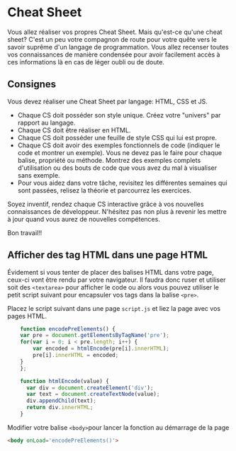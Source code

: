 # Cheat Sheet

Vous allez réaliser vos propres Cheat Sheet. Mais qu'est-ce qu'une cheat sheet? C'est un peu votre compagnon de route pour votre quête vers le savoir suprême d'un langage de programmation. Vous allez recenser toutes vos connaissances de manière condensée pour avoir facilement accès à ces informations là en cas de léger oubli ou de doute.

## Consignes

Vous devez réaliser une Cheat Sheet par langage: HTML, CSS et JS.

* Chaque CS doit posséder son style unique. Créez votre "univers" par rapport au langage.
* Chaque CS doit être réaliser en HTML.
* Chaque CS doit posséder une feuille de style CSS qui lui est propre.
* Chaque CS doit avoir des exemples fonctionnels de code (indiquer le code et montrer un exemple). Vous ne devez pas le faire pour chaque balise, propriété ou méthode. Montrez des exemples complets d'utilisation ou des bouts de code que vous avez du mal à visualiser sans exemple.
* Pour vous aidez dans votre tâche, revisitez les différentes semaines qui sont passées, relisez la théorie et parcourrez les exercices.

Soyez inventif, rendez chaque CS interactive grâce à vos nouvelles connaissances de développeur. N'hésitez pas non plus à revenir les mettre à jour quand vous aurez de nouvelles compétences.

Bon travail!!

## Afficher des tag HTML dans une page HTML

Évidement si vous tenter de placer des balises HTML dans votre page, ceux-ci vont être rendu par votre navigateur. Il faudra donc ruser et utiliser soit des `<textarea>` pour afficher le code ou alors vous pouvez utiliser le petit script suivant pour encapsuler vos tags dans la balise `<pre>`.

Placez le script suivant dans une page `script.js` et liez la page avec vos pages HTML.

```js
    function encodePreElements() {
    var pre = document.getElementsByTagName('pre');
    for(var i = 0; i < pre.length; i++) {
        var encoded = htmlEncode(pre[i].innerHTML);
        pre[i].innerHTML = encoded;
    }
    };

    function htmlEncode(value) {
      var div = document.createElement('div');
      var text = document.createTextNode(value);
      div.appendChild(text);
      return div.innerHTML;
    }
  ```

Modifier votre balise `<body>`pour lancer la fonction au démarrage de la page

```html
<body onLoad='encodePreElements()'>
```
